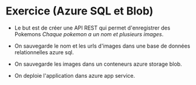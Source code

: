 # Exercice (Azure SQL et Blob)
- Le but est de créer une API REST qui permet d'enregistrer des Pokemons *Chaque pokemon a un nom et plusieurs images*.

- On sauvegarde le nom et les urls d'images dans une base de données relationnelles azure sql.
- On sauvegarde les images dans un conteneurs azure storage blob.

- On deploie l'application dans azure app service.

